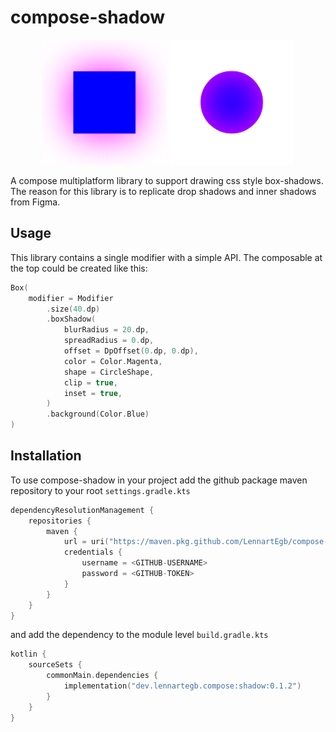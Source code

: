 # compose-shadow

<p align="center">
    <img src="art/shadow.png" alt="shadow" width="200">
    <img src="art/shadow-inset.png" alt="shadow-inset" width="200">
</p>

A compose multiplatform library to support drawing css style box-shadows.
The reason for this library is to replicate drop shadows and inner shadows from Figma.

## Usage

This library contains a single modifier with a simple API. The composable at the top could be created like this:

```kotlin
Box(
    modifier = Modifier
        .size(40.dp)
        .boxShadow(
            blurRadius = 20.dp,
            spreadRadius = 0.dp,
            offset = DpOffset(0.dp, 0.dp),
            color = Color.Magenta,
            shape = CircleShape,
            clip = true,
            inset = true,
        )
        .background(Color.Blue)
)
```

## Installation

To use compose-shadow in your project add the github package maven repository to your root `settings.gradle.kts`

```kotlin
dependencyResolutionManagement {
    repositories {
        maven {
            url = uri("https://maven.pkg.github.com/LennartEgb/compose-shadow")
            credentials {
                username = <GITHUB-USERNAME>
                password = <GITHUB-TOKEN>
            }
        }
    }
}
```

and add the dependency to the module level `build.gradle.kts`

```kotlin
kotlin {
    sourceSets {
        commonMain.dependencies {
            implementation("dev.lennartegb.compose:shadow:0.1.2")
        }
    }
}
```

